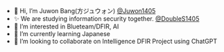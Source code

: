 - 👋 Hi, I’m Juwon Bang(方ジュウォン) [@Juwon1405](https://juwon1405.github.io)
- ✨ We are studying information security together. [@DoubleS1405](https://doubles1405.gitbook.io)
- 👀 I’m interested in Blueteam/DFIR, AI
- 🌱 I’m currently learning Japanese
- 💞️ I’m looking to collaborate on Intelligence DFIR Project using ChatGPT
<!-- - 📫 More about me [My Gitpage](https://juwon1405.github.io) 
-->

<!---
Juwon1405/Juwon1405 is a ✨ special ✨ repository because its `README.md` (this file) appears on your GitHub profile.
You can click the Preview link to take a look at your changes.
--->
